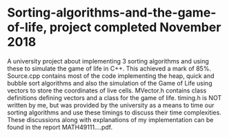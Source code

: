 # Sorting-algorithms-and-the-game-of-life, project completed November 2018
A university project about implementing 3 sorting algorithms and using these to simulate the game of life in C++. This achieved a mark of 85%.
Source.cpp contains most of the code implementing the heap, quick and bubble sort algorithms and also the simulation of the Game of Life
using vectors to store the coordinates of live cells. MVector.h contains class definitions defining vectors and a class for the game of
life. timing.h is NOT written by me, but was provided by the university as a means to time our sorting algorithms and use these timings to
discuss their time complexities. These discussions along with explanations of my implementation can be found in the report 
MATH49111....pdf.
